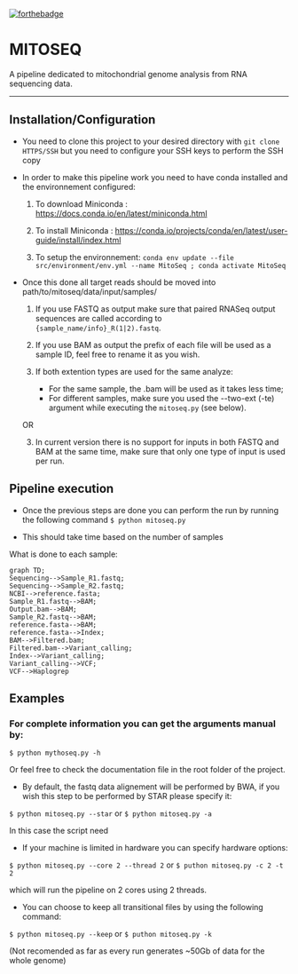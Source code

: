 [![forthebadge](https://forthebadge.com/images/badges/powered-by-black-magic.svg)](https://forthebadge.com)

# MITOSEQ
A pipeline dedicated to mitochondrial genome analysis from RNA sequencing data.

_________
## Installation/Configuration
- You need to clone this project to your desired directory with ```git clone HTTPS/SSH``` but you need to configure your SSH keys to perform the SSH copy

- In order to make this pipeline work you need to have conda installed and the environnement configured:

    1) To download Miniconda : https://docs.conda.io/en/latest/miniconda.html

    2) To install Miniconda : https://conda.io/projects/conda/en/latest/user-guide/install/index.html

    3) To setup the environnement: ```conda env update --file src/environment/env.yml --name MitoSeq ; conda activate MitoSeq```

- Once this done all target reads should be moved into    path/to/mitoseq/data/input/samples/

    1) If you use FASTQ as output make sure that paired RNASeq output sequences are called according to ```{sample_name/info}_R(1|2).fastq```.

    2) If you use BAM as output the prefix of each file will be used as a sample ID, feel free to rename it as you wish.

    3) If both extention types are used for the same analyze:
        - For the same sample, the .bam will be used as it takes less time;
        - For different samples, make sure you used the --two-ext (-te) argument while executing the ```mitoseq.py``` (see below).
    
    OR

    3) In current version there is no support for inputs in both FASTQ and BAM at the same time, make sure that only one type of input is used per run. 

## Pipeline execution
- Once the previous steps are done you can perform the run by running the following command
```$ python mitoseq.py```

- This should take time based on the number of samples

What is done to each sample:
```mermaid
graph TD;
Sequencing-->Sample_R1.fastq;
Sequencing-->Sample_R2.fastq;
NCBI-->reference.fasta;
Sample_R1.fastq-->BAM;
Output.bam-->BAM;
Sample_R2.fastq-->BAM;
reference.fasta-->BAM;
reference.fasta-->Index;
BAM-->Filtered.bam;
Filtered.bam-->Variant_calling;
Index-->Variant_calling;
Variant_calling-->VCF;
VCF-->Haplogrep

```

## Examples
### For complete information you can get the arguments manual by:
```$ python mythoseq.py -h```

Or feel free to check the documentation file in the root folder of the project.

- By default, the fastq data alignement will be performed by BWA, if you wish this step to be performed by STAR please specify it:

```$ python mitoseq.py --star``` or ```$ python mitoseq.py -a```

In this case the script need

- If your machine is limited in hardware you can specify hardware options:

```$ python mitoseq.py --core 2 --thread 2```  or  ```$ puthon mitoseq.py -c 2 -t 2```

which will run the pipeline on 2 cores using 2 threads.

- You can choose to keep all transitional files by using the following command:

```$ python mitoseq.py --keep``` or ```$ puthon mitoseq.py -k```

(Not recomended as far as every run generates ~50Gb of data for the whole genome)



